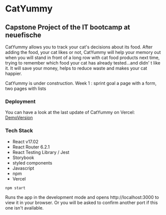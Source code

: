 # CatYummy

## Capstone Project of the IT bootcamp at neuefische

CatYummy allows you to track your cat's decisions about its food. After adding the food, your cat likes or not, CatYummy will help your memory out when you will stand in front of a long row with cat food products next time, trying to remember which food your cat has already tested...and didn' t like it. It will save your money, helps to reduce waste and makes your cat happier.

CatYummy is under construction.
Week 1 : sprint goal a page with a form, two pages with lists

### Deployment

You can have a look at the last update of CatYummy on Vercel: [DemoVersion](https://capstone-project-catyummy.vercel.app/)

### Tech Stack

- React v17.02
- React Router 6.2.1
- React Testing Library / Jest
- Storybook
- styled components
- Javascript
- npm
- Vercel

`npm start`

Runs the app in the development mode and opens http://localhost:3000 to view it in your browser. Or you will be asked to confirm another port if this one isn't available.
